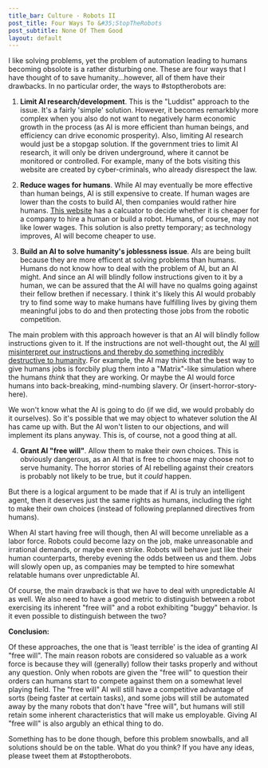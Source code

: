 ```yaml
---
title_bar: Culture - Robots II
post_title: Four Ways To &#35;StopTheRobots
post_subtitle: None Of Them Good
layout: default
---
```

I like solving problems, yet the problem of automation leading to humans becoming obsolote is a rather disturbing one. These are four ways that I have thought of to save humanity...however, all of them have their drawbacks. In no particular order, the ways to #stoptherobots are:

1) **Limit AI research/development**. This is the "Luddist" approach to the issue. It's a fairly 'simple' solution. However, it becomes remarkbly more complex when you also do not want to negatively harm economic growth in the process (as AI is more efficient than human beings, and efficiency can drive economic prosperity). Also, limiting AI research would just be a stopgap solution. If the government tries to limit AI research, it will only be driven underground, where it cannot be monitored or controlled. For example, many of the bots visiting this website are created by cyber-criminals, who already disrespect the law.

2) **Reduce wages for humans**. While AI may eventually be more effective than human beings, AI is still expensive to create. If human wages are lower than the costs to build AI, then companies would rather hire humans. [This website](http://politicalcalculations.blogspot.com/2014/01/business-math-robots-or-minimum-wage.html#.VXImc-lFCP8) has a calcuator to decide whether it is cheaper for a company to hire a human or build a robot. Humans, of course, may not like lower wages. This solution is also pretty temporary; as technology improves, AI will become cheaper to use.

3) **Build an AI to solve humanity's joblessness issue**. AIs are being built because they are more efficent at solving problems than humans. Humans do not know how to deal with the problem of AI, but an AI might. And since an AI will blindly follow instructions given to it by a human, we can be assured that the AI will have no qualms going against their fellow brethen if necessary.  I think it's likely this AI would probably try to find some way to make humans have fulfilling lives by giving them meaningful jobs to do and then protecting those jobs from the robotic competition.

The main problem with this approach however is that an AI will blindly follow instructions given to it. If the instructions are not well-thought out, the AI <a href="http://wiki.lesswrong.com/wiki/Paperclip_maximizer">will misinterpret our instructions and thereby do something incredibly destructive to humanity</a>. For example, the AI may think that the best way to give humans jobs is forcbily plug them into a "Matrix"-like simulation where the humans *think* that they are working. Or maybe the AI would force humans into back-breaking, mind-numbing slavery. Or (insert-horror-story-here).

We won't know what the AI is going to do (if we did, we would probably do it ourselves). So it's possible that we may object to whatever solution the AI has came up with. But the AI won't listen to our objections, and will implement its plans anyway. This is, of course, not a good thing at all.

4) **Grant AI "free will"**. Allow them to make their own choices. This is obviously dangerous, as an AI that is free to choose may choose not to serve humanity. The horror stories of AI rebelling against their creators is probably not likely to be true, but it *could* happen.

But there is a logical argument to be made that if AI is truly an intelligent agent, then it deserves just the same rights as humans, including the right to make their own choices (instead of following preplanned directives from humans).

When AI start having free will though, then AI will become unreliable as a labor force. Robots could become lazy on the job, make unreasonable and irrational demands, or maybe even strike. Robots will behave just like their human counterparts, thereby evening the odds between us and them. Jobs will slowly open up, as companies may be tempted to hire somewhat relatable humans over unpredictable AI.

Of course, the main drawback is that *we* have to deal with unpredictable AI as well. We also need to have a good metric to distinguish between a robot exercising its inherent "free will" and a robot exhibiting "buggy" behavior. Is it even possible to distinguish between the two?

**Conclusion:**

Of these approaches, the one that is 'least terrible' is the idea of granting AI "free will". The main reason robots are considered so valuable as a work force is because they will (generally) follow their tasks properly and without any question. Only when robots are given the "free will" to question their orders can humans start to compete against them on a somewhat level playing field. The "free will" AI will still have a competitive advantage of sorts (being faster at certain tasks), and some jobs will still be automated away by the many robots that don't have "free will", but humans will still retain some inherent characteristics that will make us employable. Giving AI "free will" is also argubly an ethical thing to do.

Something has to be done though, before this problem snowballs, and all solutions should be on the table. What do you think? If you have any ideas, please tweet them at #stoptherobots.